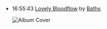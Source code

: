 *   16:55:43  [Lovely Bloodflow](http://goo.gl/Hs3mXd) by [Baths](http://www.last.fm/music/Baths)

    ![Album Cover](http://userserve-ak.last.fm/serve/174s/50823017.png "Cerulean")

